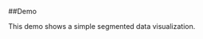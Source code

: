 ##Demo

<div class="timeline"></div>

This demo shows a simple segmented data visualization.

<script src="//cdnjs.cloudflare.com/ajax/libs/d3/3.4.8/d3.min.js"></script>
<script src="//rawgit.com/ircam-rnd/segment-vis/master/segment-vis.min.js"></script>
<script src="//rawgit.com/ircam-rnd/timeLine/master/timeLine.min.js"></script>
<script>
  var data = [{
                  "start": 0,
                  "duration": 4,
                  "color": "#414FBA"
                }, {
                  "start": 5,
                  "duration": 7,
                  "color": "#2A2E68"
                }, {
                  "start": 18,
                  "duration": 9,
                  "color": "#5A281E"
                }, {
                  "start": 30,
                  "duration": 7,
                  "color": "#BE7C7A"
                }, {
                  "start": 16,
                  "duration": 6,
                  "color": "#BE7C7A"
                }, {
                  "start": 8,
                  "duration": 3,
                  "color": "#2A2E68"
                }, {
                  "start": 1,
                  "duration": 4,
                  "color": "#C52599"
                }, {
                  "start": 63,
                  "duration": 9,
                  "color": "#CA56F4"
                }, {
                  "start": 90,
                  "duration": 9,
                  "color": "#5A281E"
                }, {
                  "start": 20,
                  "duration": 6,
                  "color": "#CA56F4"
                }];

  document.addEventListener('DOMContentLoaded', function() {
    
    document.querySelector('.timeline').innerHTML = '';
    
    // Timeline
    // --------
    var graph = timeLine()
      .width(750)
      .height(150)
      .xDomain([0, 100]);

    // segments layer
    // --------------
    graph.layer(
      segmentVis()
      .data(data)
      .name('segments')
      .opacity(0.5));

    d3.select('.timeline').call(graph.draw);

    });
</script>
